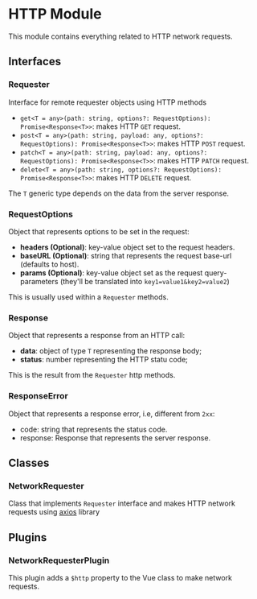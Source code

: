 # HTTP Module

This module contains everything related to HTTP network requests.

## Interfaces

### Requester
Interface for remote requester objects using HTTP methods
  - `get<T = any>(path: string, options?: RequestOptions): Promise<Response<T>>`: makes HTTP `GET` request.
  - `post<T = any>(path: string, payload: any, options?: RequestOptions): Promise<Response<T>>`: makes HTTP `POST` request.
  - `patch<T = any>(path: string, payload: any, options?: RequestOptions): Promise<Response<T>>`: makes HTTP `PATCH` request.
  - `delete<T = any>(path: string, options?: RequestOptions): Promise<Response<T>>`: makes HTTP `DELETE` request.

  The `T` generic type depends on the data from the server response.

### RequestOptions
Object that represents options to be set in the request:
  - **headers (Optional)**: key-value object set to the request headers.
  - **baseURL (Optional)**: string that represents the request base-url (defaults to host).
  - **params (Optional)**: key-value object set as the request query-parameters (they'll be translated into `key1=value1&key2=value2`)

This is usually used within a `Requester` methods.

### Response
Object that represents a response from an HTTP call:
  - **data**: object of type `T` representing the response body;
  - **status**: number representing the HTTP statu code;

This is the result from the `Requester` http methods.

### ResponseError
Object that represents a response error, i.e, different from `2xx`:
  - code: string that represents the status code.
  - response: Response<T> that represents the server response.


## Classes

### NetworkRequester
Class that implements `Requester` interface and makes HTTP network requests using [axios](https://github.com/axios/axios) library

## Plugins

### NetworkRequesterPlugin
This plugin adds a `$http` property to the Vue class to make network requests.
